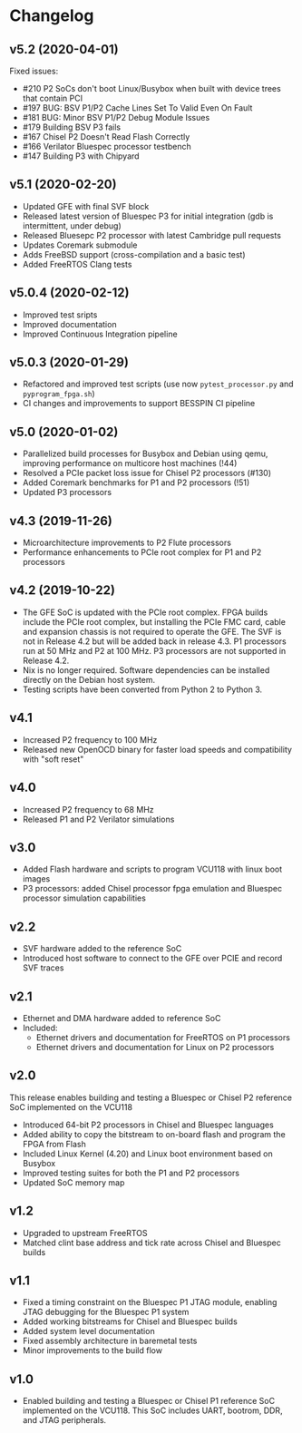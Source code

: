 # Changelog

## v5.2 (2020-04-01)
Fixed issues:
* #210 P2 SoCs don't boot Linux/Busybox when built with device trees that contain PCI
* #197 BUG: BSV P1/P2 Cache Lines Set To Valid Even On Fault
* #181 BUG: Minor BSV P1/P2 Debug Module Issues
* #179 Building BSV P3 fails
* #167 Chisel P2 Doesn't Read Flash Correctly
* #166 Verilator Bluespec processor testbench
* #147 Building P3 with Chipyard

## v5.1 (2020-02-20)
* Updated GFE with final SVF  block
* Released latest version of Bluespec P3 for initial integration (gdb is intermittent, under debug)
* Released Bluesepc P2 processor with latest Cambridge pull requests
* Updates Coremark submodule
* Adds FreeBSD support (cross-compilation and a basic test)
* Added FreeRTOS Clang tests

## v5.0.4 (2020-02-12)
* Improved test sripts
* Improved documentation
* Improved Continuous Integration pipeline

## v5.0.3 (2020-01-29)
* Refactored and improved test scripts (use now `pytest_processor.py` and `pyprogram_fpga.sh`)
* CI changes and improvements to support BESSPIN CI pipeline


## v5.0 (2020-01-02)
* Parallelized build processes for Busybox and Debian using qemu, improving performance on multicore host machines (!44)
* Resolved a PCIe packet loss issue for Chisel P2 processors (#130)
* Added Coremark benchmarks for P1 and P2 processors (!51)
* Updated P3 processors

## v4.3 (2019-11-26)
* Microarchitecture improvements to P2 Flute processors
* Performance enhancements to PCIe root complex for P1 and P2 processors

## v4.2 (2019-10-22)
* The GFE SoC is updated with the PCIe root complex. FPGA builds include the PCIe root complex, but installing the PCIe FMC card, cable and expansion chassis is not required to operate the GFE. The SVF is not in Release 4.2 but will be added back in release 4.3. P1 processors run at 50 MHz and P2 at 100 MHz. P3 processors are not supported in Release 4.2. 
* Nix is no longer required. Software dependencies can be installed directly on the Debian host system.
* Testing scripts have been converted from Python 2 to Python 3.

## v4.1
* Increased P2 frequency to 100 MHz
* Released new OpenOCD binary for faster load speeds and compatibility with "soft reset" 

## v4.0
* Increased P2 frequency to 68 MHz
* Released P1 and P2 Verilator simulations

## v3.0
* Added Flash hardware and scripts to program VCU118 with linux boot images
* P3 processors: added Chisel processor fpga emulation and Bluespec processor simulation capabilities

## v2.2
* SVF hardware added to the reference SoC
* Introduced host software to connect to the GFE over PCIE and record SVF traces

## v2.1
* Ethernet and DMA hardware added to reference SoC
* Included:
    * Ethernet drivers and documentation for FreeRTOS on P1 processors
    * Ethernet drivers and documentation for Linux on P2 processors
    
## v2.0
This release enables building and testing a Bluespec or Chisel P2 reference SoC implemented on the VCU118
* Introduced 64-bit P2 processors in Chisel and Bluespec languages
* Added ability to copy the bitstream to on-board flash and program the FPGA from Flash
* Included Linux Kernel (4.20) and Linux boot environment based on Busybox
* Improved testing suites for both the P1 and P2 processors
* Updated SoC memory map

## v1.2
* Upgraded to upstream FreeRTOS
* Matched clint base address and tick rate across Chisel and Bluespec builds

## v1.1
* Fixed a timing constraint on the Bluespec P1 JTAG module, enabling JTAG debugging for the Bluespec P1 system
* Added working bitstreams for Chisel and Bluespec builds
* Added system level documentation
* Fixed assembly architecture in baremetal tests
* Minor improvements to the build flow

## v1.0
* Enabled building and testing a Bluespec or Chisel P1 reference SoC implemented on the VCU118. This SoC includes UART, bootrom, DDR, and JTAG peripherals.
